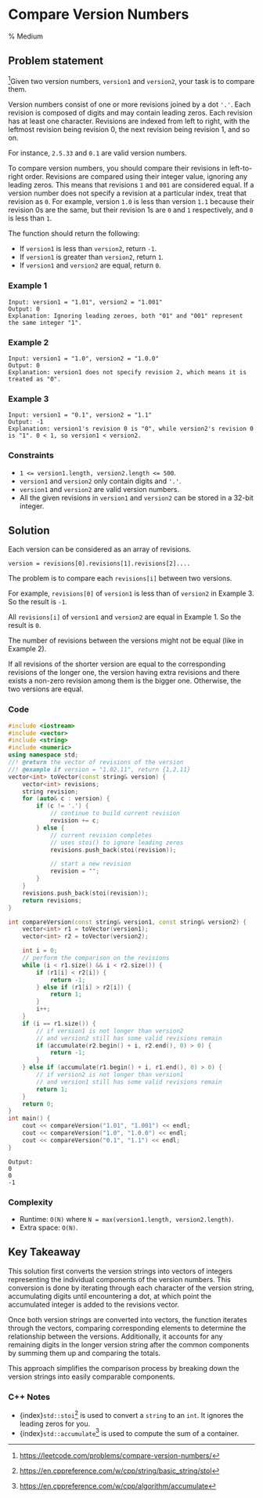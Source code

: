 # Compare Version Numbers
% Medium
## Problem statement
 
[^url]Given two version numbers, `version1` and `version2`, your task is to compare them.

Version numbers consist of one or more revisions joined by a dot `'.'`. Each revision is composed of digits and may contain leading zeros. Each revision has at least one character. Revisions are indexed from left to right, with the leftmost revision being revision 0, the next revision being revision 1, and so on.

For instance, `2.5.33` and `0.1` are valid version numbers.

To compare version numbers, you should compare their revisions in left-to-right order. Revisions are compared using their integer value, ignoring any leading zeros. This means that revisions `1` and `001` are considered equal. If a version number does not specify a revision at a particular index, treat that revision as `0`. For example, version `1.0` is less than version `1.1` because their revision 0s are the same, but their revision 1s are `0` and `1` respectively, and `0` is less than `1`.

The function should return the following:

* If `version1` is less than `version2`, return `-1`.
* If `version1` is greater than `version2`, return `1`.
* If `version1` and `version2` are equal, return `0`. 

[^url]: https://leetcode.com/problems/compare-version-numbers/
### Example 1
```text
Input: version1 = "1.01", version2 = "1.001"
Output: 0
Explanation: Ignoring leading zeroes, both "01" and "001" represent the same integer "1".
```

### Example 2
```text
Input: version1 = "1.0", version2 = "1.0.0"
Output: 0
Explanation: version1 does not specify revision 2, which means it is treated as "0".
```

### Example 3
```text
Input: version1 = "0.1", version2 = "1.1"
Output: -1
Explanation: version1's revision 0 is "0", while version2's revision 0 is "1". 0 < 1, so version1 < version2.
``` 

### Constraints

* `1 <= version1.length, version2.length <= 500`.
* `version1` and `version2` only contain digits and `'.'`.
* `version1` and `version2` are valid version numbers.
* All the given revisions in `version1` and `version2` can be stored in a 32-bit integer.

## Solution
Each version can be considered as an array of revisions.

```text
version = revisions[0].revisions[1].revisions[2]....
```
The problem is to compare each `revisions[i]` between two versions.

For example, `revisions[0]` of `version1` is less than of `version2` in Example 3. So the result is `-1`.

All `revisions[i]` of `version1` and `version2` are equal in Example 1. So the result is `0`.

The number of revisions between the versions might not be equal (like in Example 2). 

If all revisions of the shorter version are equal to the corresponding revisions of the longer one, the version having extra revisions and there exists a non-zero revision among them is the bigger one. Otherwise, the two versions are equal.

### Code

```cpp
#include <iostream>
#include <vector>
#include <string>
#include <numeric>
using namespace std;
//! @return the vector of revisions of the version 
//! @example if version = "1.02.11", return {1,2,11}
vector<int> toVector(const string& version) {
    vector<int> revisions;
    string revision;
    for (auto& c : version) {
        if (c != '.') {
            // continue to build current revision 
            revision += c;
        } else {
            // current revision completes
            // uses stoi() to ignore leading zeros
            revisions.push_back(stoi(revision));

            // start a new revision
            revision = "";
        }
    }
    revisions.push_back(stoi(revision));
    return revisions;
}

int compareVersion(const string& version1, const string& version2) { 
    vector<int> r1 = toVector(version1);    
    vector<int> r2 = toVector(version2);

    int i = 0;
    // perform the comparison on the revisions
    while (i < r1.size() && i < r2.size()) {
        if (r1[i] < r2[i]) {
            return -1;
        } else if (r1[i] > r2[i]) {
            return 1;
        }
        i++;
    }
    if (i == r1.size()) {
        // if version1 is not longer than version2
        // and version2 still has some valid revisions remain
        if (accumulate(r2.begin() + i, r2.end(), 0) > 0) {
            return -1;
        }
    } else if (accumulate(r1.begin() + i, r1.end(), 0) > 0) {
        // if version2 is not longer than version1
        // and version1 still has some valid revisions remain
        return 1;
    }
    return 0;
}
int main() {
    cout << compareVersion("1.01", "1.001") << endl;
    cout << compareVersion("1.0", "1.0.0") << endl;
    cout << compareVersion("0.1", "1.1") << endl;
}
```
```text
Output:
0
0
-1
```

### Complexity
* Runtime: `O(N)` where `N = max(version1.length, version2.length)`.
* Extra space: `O(N)`.

## Key Takeaway

This solution first converts the version strings into vectors of integers representing the individual components of the version numbers. This conversion is done by iterating through each character of the version string, accumulating digits until encountering a dot, at which point the accumulated integer is added to the revisions vector. 

Once both version strings are converted into vectors, the function iterates through the vectors, comparing corresponding elements to determine the relationship between the versions. Additionally, it accounts for any remaining digits in the longer version string after the common components by summing them up and comparing the totals. 

This approach simplifies the comparison process by breaking down the version strings into easily comparable components.

### C++ Notes
* {index}`std::stoi`[^stoiurl] is used to convert a `string` to an `int`. It ignores the leading zeros for you.
* {index}`std::accumulate`[^acuurl] is used to compute the sum of a container. 

[^stoiurl]: https://en.cppreference.com/w/cpp/string/basic_string/stol
[^acuurl]: https://en.cppreference.com/w/cpp/algorithm/accumulate